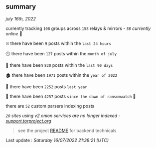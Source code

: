 
## summary
_july 16th, 2022_

currently tracking `108` groups across `158` relays & mirrors - _`58` currently online_ 📡

⏲ there have been `9` posts within the `last 24 hours`

🕓 there have been `127` posts within the `month of july`

📅 there have been `820` posts within the `last 90 days`

🏚 there have been `1971` posts within the `year of 2022`

🚀 there have been `2252` posts `last year`

🦕 there have been `4257` posts `since the dawn of ransomwatch` 🐣

there are `52` custom parsers indexing posts

_`20` sites using v2 onion services are no longer indexed - [support.torproject.org](https://support.torproject.org/onionservices/v2-deprecation/)_

> see the project [README](https://github.com/jmousqueton/ransomwatch#readme) for backend technicals



Last update : _Saturday 16/07/2022 21:38:21 (UTC)_

